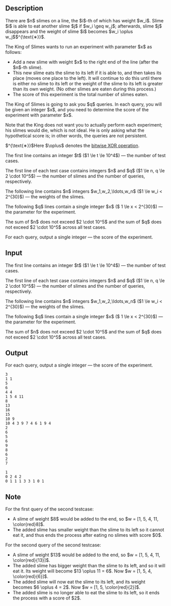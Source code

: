 ## Description

<div><p>There are $n$ slimes on a line, the $i$-th of which has weight $w_i$. Slime $i$ is able to eat another slime $j$ if $w_i \geq w_j$; afterwards, slime $j$ disappears and the weight of slime $i$ becomes $w_i \oplus w_j$$^{\text{∗}}$.</p><p>The King of Slimes wants to run an <span class="tex-font-style-it">experiment with parameter</span> $x$ as follows: </p><ul> <li> Add a new slime with weight $x$ to the right end of the line (after the $n$-th slime). </li><li> This new slime eats the slime to its left if it is able to, and then takes its place (moves one place to the left). It will continue to do this until there is either no slime to its left or the weight of the slime to its left is greater than its own weight. (No other slimes are eaten during this process.) </li><li> The <span class="tex-font-style-it">score</span> of this experiment is the total number of slimes eaten. </li></ul><p>The King of Slimes is going to ask you $q$ queries. In each query, you will be given an integer $x$, and you need to determine the score of the experiment with parameter $x$.</p><p>Note that the King does not want you to actually perform each experiment; his slimes would die, which is not ideal. He is only asking what the hypothetical score is; in other words, the queries are <span class="tex-font-style-bf">not</span> persistent.</p><div class="statement-footnote"><p>$^{\text{∗}}$Here $\oplus$ denotes the <a href="https://en.wikipedia.org/wiki/Bitwise_operation#XOR">bitwise XOR operation</a>.</p></div></div><div class="input-specification"><p>The first line contains an integer $t$ ($1 \le t \le 10^4$)&nbsp;— the number of test cases.</p><p>The first line of each test case contains integers $n$ and $q$ ($1 \le n, q \le 2 \cdot 10^5$)&nbsp;— the number of slimes and the number of queries, respectively.</p><p>The following line contains $n$ integers $w_1,w_2,\ldots,w_n$ ($1 \le w_i &lt; 2^{30}$)&nbsp;— the weights of the slimes.</p><p>The following $q$ lines contain a single integer $x$ ($ 1 \le x &lt; 2^{30}$)&nbsp;— the parameter for the experiment.</p><p>The sum of $n$ does not exceed $2 \cdot 10^5$ and the sum of $q$ does not exceed $2 \cdot 10^5$ across all test cases.</p></div><div class="output-specification"><p>For each query, output a single integer&nbsp;— the score of the experiment.</p></div>

## Input

<p>The first line contains an integer $t$ ($1 \le t \le 10^4$)&nbsp;— the number of test cases.</p><p>The first line of each test case contains integers $n$ and $q$ ($1 \le n, q \le 2 \cdot 10^5$)&nbsp;— the number of slimes and the number of queries, respectively.</p><p>The following line contains $n$ integers $w_1,w_2,\ldots,w_n$ ($1 \le w_i &lt; 2^{30}$)&nbsp;— the weights of the slimes.</p><p>The following $q$ lines contain a single integer $x$ ($ 1 \le x &lt; 2^{30}$)&nbsp;— the parameter for the experiment.</p><p>The sum of $n$ does not exceed $2 \cdot 10^5$ and the sum of $q$ does not exceed $2 \cdot 10^5$ across all test cases.</p>

## Output

<p>For each query, output a single integer&nbsp;— the score of the experiment.</p>





```input1|2,3,4,11,12,13,14,15,16,17,18,19,20,21
3
1 1
5
6
4 4
1 5 4 11
8
13
16
15
10 9
10 4 3 9 7 4 6 1 9 4
2
6
5
6
9
8
6
2
7
```




```output1
1
0 2 4 2
0 1 1 1 3 3 1 0 1
```



## Note

<p>For the first query of the <span class="tex-font-style-it">second</span> testcase: </p><ul> <li> A slime of weight $8$ would be added to the end, so $w = [1, 5, 4, 11, \color{red}8]$. </li><li> The added slime has smaller weight than the slime to its left so it cannot eat it, and thus ends the process after eating no slimes with score $0$. </li></ul> For the second query of the second testcase: <ul> <li> A slime of weight $13$ would be added to the end, so $w = [1, 5, 4, 11, \color{red}{13}]$. </li><li> The added slime has bigger weight than the slime to its left, and so it will eat it. Its weight will become $13 \oplus 11 = 6$. Now $w = [1, 5, 4, \color{red}{6}]$. </li><li> The added slime will now eat the slime to its left, and its weight becomes $6 \oplus 4 = 2$. Now $w = [1, 5, \color{red}{2}]$. </li><li> The added slime is no longer able to eat the slime to its left, so it ends the process with a score of $2$. </li></ul>
